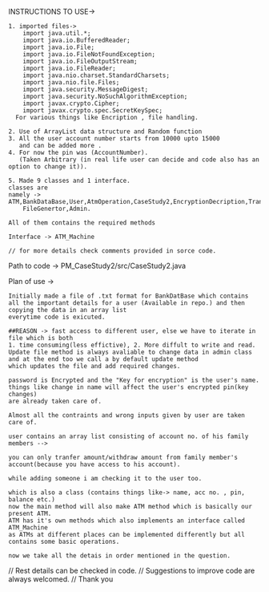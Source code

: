 INSTRUCTIONS TO USE-> 

	1. imported files->	
		import java.util.*;
		import java.io.BufferedReader;
		import java.io.File;
		import java.io.FileNotFoundException;
		import java.io.FileOutputStream;
		import java.io.FileReader;
		import java.nio.charset.StandardCharsets;
		import java.nio.file.Files;
		import java.security.MessageDigest;
		import java.security.NoSuchAlgorithmException;
		import javax.crypto.Cipher;
		import javax.crypto.spec.SecretKeySpec;
	  For various things like Encription , file handling.

	2. Use of ArrayList data structure and Random function
	3. All the user account number starts from 10000 upto 15000
	   and can be added more .
	4. For now the pin was (AccountNumber).
	   (Taken Arbitrary (in real life user can decide and code also has an option to change it)).

	5. Made 9 classes and 1 interface.
	classes are
	namely -> ATM,BankDataBase,User,AtmOperation,CaseStudy2,EncryptionDecription,Transfer 
		FileGenertor,Admin.

	All of them contains the required methods 
	
	Interface -> ATM_Machine
	
	// for more details check comments provided in sorce code.

Path to code ->
	PM_CaseStudy2/src/CaseStudy2.java


Plan of use -> 

	Initially made a file of .txt format for BankDatBase which contains 
	all the important details for a user (Available in repo.) and then copying the data in an array list 
	everytime code is exicuted.

	##REASON -> fast access to different user, else we have to iterate in file which is both
	1. time consuming(less effictive), 2. More diffult to write and read.
	Update file method is always avaliable to change data in admin class and at the end too we call a by default update method
 	which updates the file and add required changes.

	password is Encrypted and the "Key for encryption" is the user's name.
	things like change in name will affect the user's encrypted pin(key changes)
	are already taken care of.

	Almost all the contraints and wrong inputs given by user are taken care of.

	user contains an array list consisting of account no. of his family members --> 

	you can only tranfer amount/withdraw amount from family member's account(because you have access to his account).
	
	while adding someone i am checking it to the user too.

	which is also a class (contains things like-> name, acc no. , pin, balance etc.)
	now the main method will also make ATM method which is basically our present ATM.
	ATM has it's own methods which also implements an interface called ATM_Machine
	as ATMs at different places can be implemented differently but all contains some basic operations.

	now we take all the detais in order mentioned in the question.



// Rest details can be checked in code.
//  Suggestions to improve code are always welcomed.
//  Thank you


  